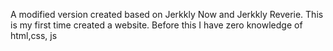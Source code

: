 A modified version created based on Jerkkly Now and Jerkkly Reverie.
This is my first time created a website. Before this I have zero knowledge of html,css, js